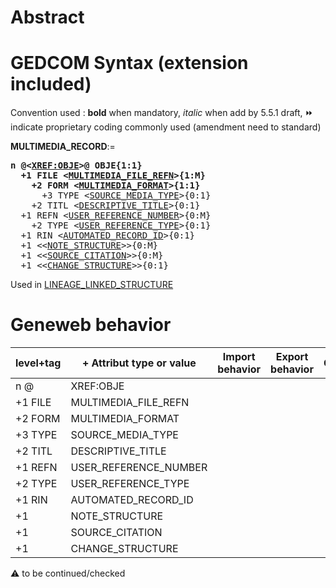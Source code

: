 ﻿# Abstract

# GEDCOM Syntax (extension included)
Convention used : **bold** when mandatory, _italic_ when add by 5.5.1 draft, &#x23E9; indicate proprietary coding commonly used (amendment need to standard)<br />

**MULTIMEDIA_RECORD**:=
<pre>
<b>n @&lt;<a href=Ged.XREF_OBJE>XREF:OBJE</a>&gt;@ OBJE{1:1}</b>
<b>  +1 FILE &lt;<a href=Ged.MULTIMEDIA_FILE_REFN>MULTIMEDIA_FILE_REFN</a>&gt;{1:M}</b>
<b>    +2 FORM &lt;<a href=Ged.MULTIMEDIA_FORMAT>MULTIMEDIA_FORMAT</a>&gt;{1:1}</b>
      +3 TYPE &lt;<a href=Ged.SOURCE_MEDIA_TYPE>SOURCE_MEDIA_TYPE</a>&gt;{0:1}
    +2 TITL &lt;<a href=Ged.DESCRIPTIVE_TITLE>DESCRIPTIVE_TITLE</a>&gt;{0:1}
  +1 REFN &lt;<a href=Ged.USER_REFERENCE_NUMBER>USER_REFERENCE_NUMBER</a>&gt;{0:M}
    +2 TYPE &lt;<a href=Ged.USER_REFERENCE_TYPE>USER_REFERENCE_TYPE</a>&gt;{0:1}
  +1 RIN &lt;<a href=Ged.AUTOMATED_RECORD_ID>AUTOMATED_RECORD_ID</a>&gt;{0:1}
  +1 &lt;&lt;<a href=Ged.NOTE_STRUCTURE>NOTE_STRUCTURE</a>&gt;&gt;{0:M}
  +1 &lt;&lt;<a href=Ged.SOURCE_CITATION>SOURCE_CITATION</a>&gt;&gt;{0:M}
  +1 &lt;&lt;<a href=Ged.CHANGE_STRUCTURE>CHANGE_STRUCTURE</a>&gt;&gt;{0:1}
</pre>
Used in <a href=Ged.LINEAGE_LINKED_STRUCTURE>LINEAGE_LINKED_STRUCTURE</a><br />

# Geneweb behavior

level+tag  | + Attribut type or value | Import behavior | Export behavior  | Comment 
---------- | ------------- | :---------------: | :-----------------:| -----------
n @ | XREF:OBJE | | |
+1 FILE | MULTIMEDIA_FILE_REFN | | |
+2 FORM | MULTIMEDIA_FORMAT | | |
+3 TYPE | SOURCE_MEDIA_TYPE | | |
+2 TITL | DESCRIPTIVE_TITLE | | |
+1 REFN | USER_REFERENCE_NUMBER | | |
+2 TYPE | USER_REFERENCE_TYPE | | |
+1 RIN | AUTOMATED_RECORD_ID | | |
+1 | NOTE_STRUCTURE | | |
+1 | SOURCE_CITATION | | |
+1 | CHANGE_STRUCTURE | | |

:warning: to be continued/checked


